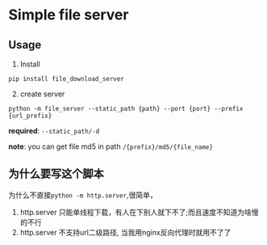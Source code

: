 # Simple file server

## Usage

1. Install 

`pip install file_download_server`

2. create server

```python -m file_server --static_path {path} --port {port} --prefix {url_prefix}```

**required**: `--static_path/-d`

**note**:
    you can get file md5 in path `/{prefix}/md5/{file_name}`

## 为什么要写这个脚本
为什么不直接`python -m http.server`,很简单，
1. http.server 只能单线程下载，有人在下别人就下不了;而且速度不知道为啥慢的不行
2. http.server 不支持url二级路径, 当我用nginx反向代理时就用不了了
